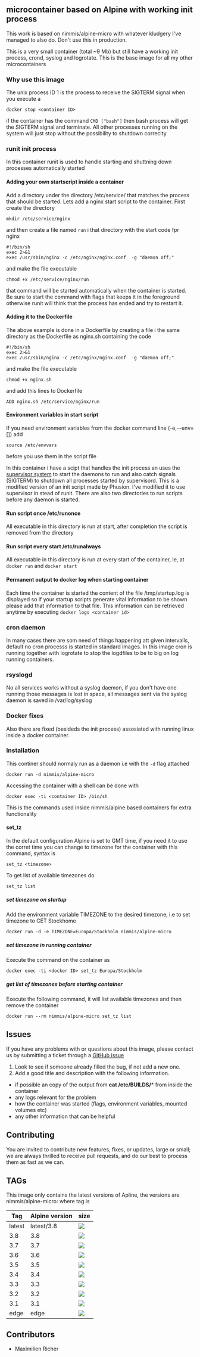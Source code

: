 ## microcontainer based on Alpine with working init process
This work is based on nimmis/alpine-micro with whatever kludgery I've managed to also do. Don't use this in production.

This is a very small container (total ~9 Mb) but still have a working init process, crond, syslog and logrotate. This is the base image for all my other microcontainers

### Why use this image

The unix process ID 1 is the process to receive the SIGTERM signal when you execute a 

	docker stop <container ID>

if the container has the command `CMD ["bash"]` then bash process will get the SIGTERM signal and terminate.
All other processes running on the system will just stop without the possibility to shutdown correclty

### runit init process
In this container runit is used to handle starting and shuttning down processes automatically started

#### Adding your own startscript inside a container

Add a directory under the directory /etc/service/ that matches the process that should be started. Lets add a nginx start script to the container. First create the directory

    mkdir /etc/service/nginx
    
and then create a file named `run` i that directory with the start code fpr nginx

    #!/bin/sh
    exec 2>&1
    exec /usr/sbin/nginx -c /etc/nginx/nginx.conf  -g "daemon off;"

and make the file executable

    chmod +x /etc/service/nginx/run

that command will be started automatically when the container is started. Be sure to start the command with flags that keeps it in the foreground otherwise runit will think that the process has ended and try to restart it.

#### Adding it to the Dockerfile

The above example is done in a Dockerfile by creating a file i the same directory as the Dockerfile
as nginx.sh containing the code

    #!/bin/sh
    exec 2>&1
    exec /usr/sbin/nginx -c /etc/nginx/nginx.conf  -g "daemon off;"

and make the file executable

    chmod +x nginx.sh
    
and add this lines to Dockerfile

    ADD nginx.sh /etc/service/nginx/run

#### Environment variables in start script
If you need environment variables from the docker command line (-e,--env=[]) add

    source /etc/envvars
    
before you use them in the script file

In this container i have a scipt that handles the init process an uses the [supervisor system](http://supervisord.org/index.html) to start
the daemons to run and also catch signals (SIGTERM) to shutdown all processes started by supervisord. This is a modified version of
an init script made by Phusion. I've modified it to use supervisor in stead of runit. There are also two directories to run scripts
before any daemon is started.

#### Run script once /etc/runonce

All executable in this directory is run at start, after completion the script is removed from the directory

#### Run script every start /etc/runalways

All executable in this directory is run at every start of the container, ie, at `docker run` and `docker start`

#### Permanent output to docker log when starting container

Each time the container is started the content of the file /tmp/startup.log is displayed so if your startup scripts generate 
vital information to be shown please add that information to that file. This information can be retrieved anytime by
executing `docker logs <container id>`

### cron daemon

In many cases there are som need of things happening att given intervalls, default no cron processs is started
in standard images. In this image cron is running together with logrotate to stop the logdfiles to be
to big on log running containers.

### rsyslogd

No all services works without a syslog daemon, if you don't have one running those messages is lost in space,
all messages sent via the syslog daemon is saved in /var/log/syslog

### Docker fixes 

Also there are fixed (besideds the init process) assosiated with running linux inside a docker container.

### Installation

This continer should normaly run as a daemon i.e with the `-d` flag attached

	docker run -d nimmis/alpine-micro

Accessing the container with a shell can be done with

	docker exec -ti <container ID> /bin/sh
This is the commands used inside nimmis/alpine based containers
for extra functionality

#### set_tz

In the default configuration Alpine is set to GMT time, if you need it
to use the corret time you can change to timezone for the container 
with this command, syntax is

	set_tz <timezone>

To get list of available timezones do

	set_tz list


##### set timezone on startup

Add the environment variable TIMEZONE to the desired timezone, i.e to set timezone to 
CET Stockhome

	docker run -d -e TIMEZONE=Europa/Stockholm nimmis/alpine-micro

##### set timezone in running container

Execute the command on the container as

	docker exec -ti <docker ID> set_tz Europa/Stockholm

##### get list of timezones before starting container

Execute the following command, it will list available timezones and then
remove the container

	docker run --rm nimmis/alpine-micro set_tz list

## Issues

If you have any problems with or questions about this image, please contact us by submitting a ticket through a [GitHub issue](https://github.com/nimmis/docker-alpine-micro/issues "GitHub issue")

1. Look to see if someone already filled the bug, if not add a new one.
2. Add a good title and description with the following information.
 - if possible an copy of the output from **cat /etc/BUILDS/*** from inside the container
 - any logs relevant for the problem
 - how the container was started (flags, environment variables, mounted volumes etc)
 - any other information that can be helpful

## Contributing

You are invited to contribute new features, fixes, or updates, large or small; we are always thrilled to receive pull requests, and do our best to process them as fast as we can.

## TAGs

This image only contains the latest versions of Apline, the versions are
nimmis/alpine-micro:<tag> where tag is

| Tag    | Alpine version | size |
| ------ | -------------- | ---- |
| latest |  latest/3.8    | [![](https://images.microbadger.com/badges/image/nimmis/alpine-micro.svg)](https://microbadger.com/images/nimmis/alpine-micro "Get your own image badge on microbadger.com") | 
| 3.8    |  3.8           | [![](https://images.microbadger.com/badges/image/nimmis/alpine-micro:3.8.svg)](https://microbadger.com/images/nimmis/alpine-micro:3.8 "Get your own image badge on microbadger.com") |
| 3.7    |  3.7           | [![](https://images.microbadger.com/badges/image/nimmis/alpine-micro:3.7.svg)](https://microbadger.com/images/nimmis/alpine-micro:3.7 "Get your own image badge on microbadger.com") |
| 3.6    |  3.6           | [![](https://images.microbadger.com/badges/image/nimmis/alpine-micro:3.6.svg)](https://microbadger.com/images/nimmis/alpine-micro:3.6 "Get your own image badge on microbadger.com") |
| 3.5    |  3.5           | [![](https://images.microbadger.com/badges/image/nimmis/alpine-micro:3.5.svg)](https://microbadger.com/images/nimmis/alpine-micro:3.5 "Get your own image badge on microbadger.com") |
| 3.4    |  3.4           | [![](https://images.microbadger.com/badges/image/nimmis/alpine-micro:3.4.svg)](https://microbadger.com/images/nimmis/alpine-micro:3.4 "Get your own image badge on microbadger.com") |
| 3.3    |  3.3           | [![](https://images.microbadger.com/badges/image/nimmis/alpine-micro:3.3.svg)](https://microbadger.com/images/nimmis/alpine-micro:3.3 "Get your own image badge on microbadger.com") |
| 3.2    |  3.2           | [![](https://images.microbadger.com/badges/image/nimmis/alpine-micro:3.2.svg)](https://microbadger.com/images/nimmis/alpine-micro:3.2 "Get your own image badge on microbadger.com") |
| 3.1    |  3.1           | [![](https://images.microbadger.com/badges/image/nimmis/alpine-micro:3.1.svg)](https://microbadger.com/images/nimmis/alpine-micro:3.1 "Get your own image badge on microbadger.com") |
| edge   |  edge          | [![](https://images.microbadger.com/badges/image/nimmis/alpine-micro:edge.svg)](https://microbadger.com/images/nimmis/alpine-micro:edge "Get your own image badge on microbadger.com") |

## Contributors

 - Maximilien Richer

